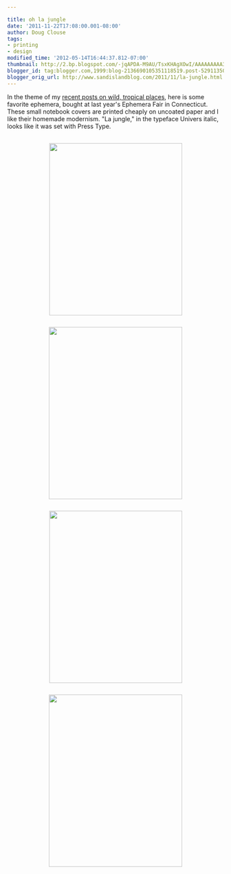 ```yaml
---

title: oh la jungle
date: '2011-11-22T17:08:00.001-08:00'
author: Doug Clouse
tags:
- printing
- design
modified_time: '2012-05-14T16:44:37.812-07:00'
thumbnail: http://2.bp.blogspot.com/-jqAPDA-M9AU/TsxKHAgXOwI/AAAAAAAAA3Y/7opxEZC6Ppo/s72-c/jungle4.jpeg
blogger_id: tag:blogger.com,1999:blog-2136690105351118519.post-52911350450775479
blogger_orig_url: http://www.sandislandblog.com/2011/11/la-jungle.html
---
```


In the theme of my <a href="http://sandislandblog.blogspot.com/2011/11/two-days-on-trunk-road.html">recent posts on wild, tropical places</a>, here is some favorite ephemera, bought at last year's Ephemera Fair in Connecticut. These small notebook covers are printed cheaply on uncoated paper and I like their homemade modernism. "La jungle," in the typeface Univers italic, looks like it was set with Press Type.<br /><div><br /><a href="http://2.bp.blogspot.com/-jqAPDA-M9AU/TsxKHAgXOwI/AAAAAAAAA3Y/7opxEZC6Ppo/s1600/jungle4.jpeg"><img alt="" border="0" id="BLOGGER_PHOTO_ID_5677994714462632706" src="http://2.bp.blogspot.com/-jqAPDA-M9AU/TsxKHAgXOwI/AAAAAAAAA3Y/7opxEZC6Ppo/s400/jungle4.jpeg" style="cursor: hand; cursor: pointer; display: block; height: 400px; margin: 0px auto 10px; text-align: center; width: 309px;" /></a><br /><a href="http://4.bp.blogspot.com/-VjedIJwmU-4/TsxKGjUrj2I/AAAAAAAAA3I/4lWb4tQev8A/s1600/jungle3.jpeg"><img alt="" border="0" id="BLOGGER_PHOTO_ID_5677994706629005154" src="http://4.bp.blogspot.com/-VjedIJwmU-4/TsxKGjUrj2I/AAAAAAAAA3I/4lWb4tQev8A/s400/jungle3.jpeg" style="cursor: hand; cursor: pointer; display: block; height: 400px; margin: 0px auto 10px; text-align: center; width: 310px;" /></a><br /><a href="http://2.bp.blogspot.com/-vuNs3CYK4Sk/TsxKGFV_Z6I/AAAAAAAAA28/wKZM-uCdC-o/s1600/jungle2%2B1.jpeg"><img alt="" border="0" id="BLOGGER_PHOTO_ID_5677994698581436322" src="http://2.bp.blogspot.com/-vuNs3CYK4Sk/TsxKGFV_Z6I/AAAAAAAAA28/wKZM-uCdC-o/s400/jungle2%2B1.jpeg" style="cursor: hand; cursor: pointer; display: block; height: 400px; margin: 0px auto 10px; text-align: center; width: 309px;" /></a><br /><a href="http://4.bp.blogspot.com/-_Q_swKi9IO4/TsxKF96W-pI/AAAAAAAAA2w/Y-tw7MFG-ls/s1600/jungle1.jpeg"><img alt="" border="0" id="BLOGGER_PHOTO_ID_5677994696586492562" src="http://4.bp.blogspot.com/-_Q_swKi9IO4/TsxKF96W-pI/AAAAAAAAA2w/Y-tw7MFG-ls/s400/jungle1.jpeg" style="cursor: hand; cursor: pointer; display: block; height: 400px; margin: 0px auto 10px; text-align: center; width: 310px;" /></a><br /><div><br /></div></div>
